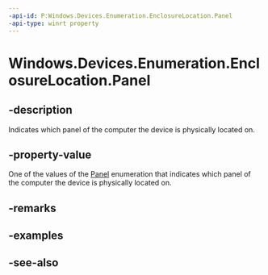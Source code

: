 ----api-id: P:Windows.Devices.Enumeration.EnclosureLocation.Panel
-api-type: winrt property
---<!-- Property syntaxpublic Windows.Devices.Enumeration.Panel Panel { get; }--># Windows.Devices.Enumeration.EnclosureLocation.Panel## -descriptionIndicates which panel of the computer the device is physically located on.## -property-valueOne of the values of the [Panel](panel.md) enumeration that indicates which panel of the computer the device is physically located on.## -remarks## -examples## -see-also